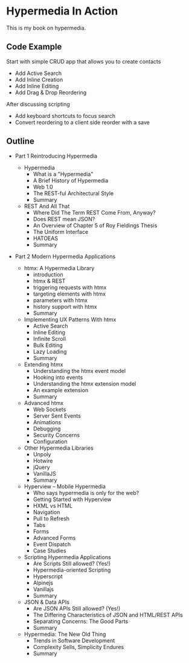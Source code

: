 # Hypermedia In Action

This is my book on hypermedia.

## Code Example

Start with simple CRUD app that allows you to create contacts

* Add Active Search
* Add Inline Creation
* Add Inline Editing
* Add Drag & Drop Reordering

After discussing scripting

* Add keyboard shortcuts to focus search
* Convert reordering to a client side reorder with a save

## Outline

* Part 1 Reintroducing Hypermedia
  * Hypermedia 
    * What is a "Hypermedia"
    * A Brief History of Hypermedia
    * Web 1.0
    * The REST-ful Architectural Style
    * Summary 
  * REST And All That
    * Where Did The Term REST Come From, Anyway?
    * Does REST mean JSON?
    * An Overview of Chapter 5 of Roy Fieldings Thesis
    * The Uniform Interface
    * HATOEAS
    * Summary

* Part 2 Modern Hypermedia Applications
  * htmx: A Hypermedia Library
     * introduction
     * htmx & REST
     * triggering requests with htmx
     * targeting elements with htmx
     * parameters with htmx
     * history support with htmx
     * Summary  
  * Implementing UX Patterns With htmx
    * Active Search
    * Inline Editing
    * Infinite Scroll
    * Bulk Editing
    * Lazy Loading
    * Summary  
  * Extending htmx
    * Understanding the htmx event model
    * Hooking into events
    * Understanding the htmx extension model
    * An example extension
    * Summary  
  * Advanced htmx
    * Web Sockets
    * Server Sent Events
    * Animations
    * Debugging
    * Security Concerns
    * Configuration
  * Other Hypermedia Libraries
    * Unpoly
    * Hotwire
    * jQuery
    * VanillaJS
    * Summary  
  * Hyperview – Mobile Hypermedia 
    * Who says hypermedia is only for the web?
    * Getting Started with Hyperview
    * HXML vs HTML
    * Navigation
    * Pull to Refresh
    * Tabs
    * Forms
    * Advanced Forms
    * Event Dispatch
    * Case Studies
  * Scripting Hypermedia Applications
     * Are Scripts Still allowed? (Yes!)
     * Hypermedia-oriented Scripting
     * Hyperscript
     * Alpinejs
     * Vanillajs
     * Summary
  * JSON & Data APIs
     * Are JSON APIs Still allowed? (Yes!)
     * The Differing Characteristics of JSON and HTML/REST APIs
     * Separating Concerns: The Good Parts
     * Summary
  * Hypermedia: The New Old Thing
    * Trends in Software Development
    * Complexity Sells, Simplicity Endures
    * Summary